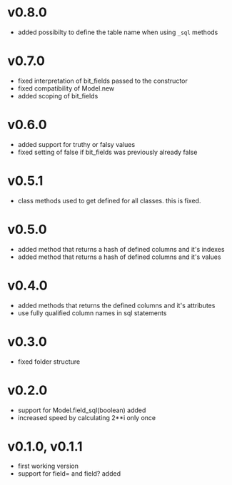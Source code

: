 # v0.8.0
- added possibilty to define the table name when using `_sql` methods

# v0.7.0
- fixed interpretation of bit_fields passed to the constructor
- fixed compatibility of Model.new
- added scoping of bit_fields

# v0.6.0
- added support for truthy or falsy values
- fixed setting of false if bit_fields was previously already false

# v0.5.1
- class methods used to get defined for all classes. this is fixed.

# v0.5.0
- added method that returns a hash of defined columns and it's indexes
- added method that returns a hash of defined columns and it's values

# v0.4.0
- added methods that returns the defined columns and it's attributes
- use fully qualified column names in sql statements

# v0.3.0
- fixed folder structure

# v0.2.0
- support for Model.field_sql(boolean) added
- increased speed by calculating 2**i only once

# v0.1.0, v0.1.1
- first working version
- support for field= and field? added
